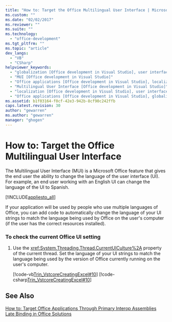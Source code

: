 ```yaml
---
title: "How to: Target the Office Multilingual User Interface | Microsoft Docs"
ms.custom: ""
ms.date: "02/02/2017"
ms.reviewer: ""
ms.suite: ""
ms.technology: 
  - "office-development"
ms.tgt_pltfrm: ""
ms.topic: "article"
dev_langs: 
  - "VB"
  - "CSharp"
helpviewer_keywords: 
  - "globalization [Office development in Visual Studio], user interface targeting"
  - "MUI [Office development in Visual Studio]"
  - "Office applications [Office development in Visual Studio], localization"
  - "Multilingual User Interface [Office development in Visual Studio]"
  - "localization [Office development in Visual Studio], user interface targeting"
  - "Office applications [Office development in Visual Studio], globalization"
ms.assetid: b1f03164-f0cf-42e3-942b-8cf90c242ffb
caps.latest.revision: 30
author: "gewarren"
ms.author: "gewarren"
manager: "ghogen"
---
```

# How to: Target the Office Multilingual User Interface
  The Multilingual User Interface (MUI) is a Microsoft Office feature that gives the end user the ability to change the language of the user interface (UI). For example, an end user working with an English UI can change the language of the UI to Spanish.  
  
 [!INCLUDE[appliesto_all](../vsto/includes/appliesto-all-md.md)]  
  
 If your application will be used by people who use multiple languages of Office, you can add code to automatically change the language of your UI strings to match the language being used by Office on the user's computer (if the user has the correct resources installed).  
  
### To check the current Office UI setting  
  
1.  Use the <xref:System.Threading.Thread.CurrentUICulture%2A> property of the current thread. Set the language of your UI strings to match the language being used by the version of Office currently running on the user's computer.  
  
     [!code-vb[Trin_VstcoreCreatingExcel#10](../vsto/codesnippet/VisualBasic/Trin_VstcoreCreatingExcelVB/Sheet1.vb#10)]
     [!code-csharp[Trin_VstcoreCreatingExcel#10](../vsto/codesnippet/CSharp/Trin_VstcoreCreatingExcelCS/Sheet1.cs#10)]  
  
## See Also  
 [How to: Target Office Applications Through Primary Interop Assemblies](../vsto/how-to-target-office-applications-through-primary-interop-assemblies.md)   
 [Late Binding in Office Solutions](../vsto/late-binding-in-office-solutions.md)  
  
  